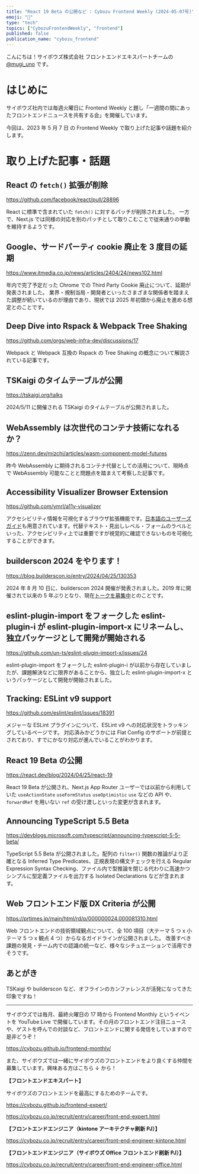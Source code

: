 ```yaml
---
title: "React 19 Beta の公開など : Cybozu Frontend Weekly (2024-05-07号)"
emoji: "🐌"
type: "tech"
topics: ["CybozuFrontendWeekly", "frontend"]
published: false
publication_name: "cybozu_frontend"
---
```


こんにちは！サイボウズ株式会社 フロントエンドエキスパートチームの [@mugi_uno](https://twitter.com/mugi_uno) です。

# はじめに

サイボウズ社内では毎週火曜日に Frontend Weekly と題し「一週間の間にあったフロントエンドニュースを共有する会」を開催しています。

今回は、2023 年 5 月 7 日 の Frontend Weekly で取り上げた記事や話題を紹介します。

# 取り上げた記事・話題

## React の `fetch()` 拡張が削除

https://github.com/facebook/react/pull/28896

React に標準で含まれていた `fetch()` に対するパッチが削除されました。
一方で、Next.js では同様の対応を別のパッチとして取りこむことで従来通りの挙動を維持するようです。

## Google、サードパーティ cookie 廃止を 3 度目の延期

https://www.itmedia.co.jp/news/articles/2404/24/news102.html

年内で完了予定だった Chrome での Third Party Cookie 廃止について、延期が発表されました。
業界・規制当局・開発者といったさまざまな関係者を踏まえた調整が続いているのが理由であり、現状では 2025 年初頭から廃止を進める想定とのことです。

## Deep Dive into Rspack & Webpack Tree Shaking

https://github.com/orgs/web-infra-dev/discussions/17

Webpack と Webpack 互換の Rspack の Tree Shaking の概念について解説されている記事です。

## TSKaigi のタイムテーブルが公開

https://tskaigi.org/talks

2024/5/11 に開催される TSKaigi のタイムテーブルが公開されました。

## WebAssembly は次世代のコンテナ技術になれるか？

https://zenn.dev/mizchi/articles/wasm-component-model-futures

昨今 WebAssembly に期待されるコンテナ代替としての活用について、現時点で WebAssembly 可能なことと問題点を踏まえて考察した記事です。

## Accessibility Visualizer Browser Extension

https://github.com/ymrl/a11y-visualizer

アクセシビリティ情報を可視化するブラウザ拡張機能です。[日本語のユーザーズガイド](https://github.com/ymrl/a11y-visualizer/blob/main/docs/ja/UsersGuide.md)も用意されています。代替テキスト・見出しレベル・フォームのラベルといった、アクセシビリティ上では重要ですが視覚的に確認できないものを可視化することができます。

## builderscon 2024 をやります！

https://blog.builderscon.io/entry/2024/04/25/130353

2024 年 8 月 10 日に、builderscon 2024 開催が発表されました。2019 年に開催されて以来の 5 年ぶりとなり、現在[トークを募集中](https://twitter.com/builderscon/status/1787727675337101376)とのことです。

## eslint-plugin-import をフォークした eslint-plugin-i が eslint-plugin-import-x にリネームし、独立パッケージとして開発が開始される

https://github.com/un-ts/eslint-plugin-import-x/issues/24

eslint-plugin-import をフォークした eslint-plugin-i が以前から存在していましたが、課題解決などに限界があることから、独立した eslint-plugin-import-x というパッケージとして開発が開始されました。

## Tracking: ESLint v9 support

https://github.com/eslint/eslint/issues/18391

メジャーな ESLint プラグインについて、ESLint v9 への対応状況をトラッキングしているページです。
対応済みかどうかには Flat Config のサポートが前提とされており、すでにかなり対応が進んでいることがわかります。

## React 19 Beta の公開

https://react.dev/blog/2024/04/25/react-19

React 19 Beta が公開され、Next.js App Router ユーザーでは以前から利用していた `useActionState` `useFormStatus` `useOptimistic` `use` などの API や、`forwardRef` を用いない `ref` の受け渡しといった変更が含まれます。

## Announcing TypeScript 5.5 Beta

https://devblogs.microsoft.com/typescript/announcing-typescript-5-5-beta/

TypeScript 5.5 Beta が公開されました。配列の `filter()` 関数の推論がより正確となる Inferred Type Predicates、正規表現の構文チェックを行える Regular Expression Syntax Checking、ファイル内で型推論を閉じる代わりに高速かつシンプルに型定義ファイルを出力する Isolated Declarations などが含まれます。

## Web フロントエンド版 DX Criteria が公開

https://prtimes.jp/main/html/rd/p/000000024.000081310.html

Web フロントエンドの技術領域観点について、全 100 項目（大テーマ 5 つ x 小テーマ 5 つ x 観点 4 つ）からなるガイドラインが公開されました。
改善すべき課題の発見・チーム内での認識の統一など、様々なシチュエーションで活用できそうです。

## あとがき

TSKaigi や builderscon など、オフラインのカンファレンスが活発になってきた印象ですね！

---

サイボウズでは毎月、最終火曜日の 17 時から Frontend Monthly というイベントを YouTube Live で開催しています。その月のフロントエンド注目ニュースや、ゲストを呼んでの対談など、フロントエンドに関する発信をしていますので是非どうぞ！

https://cybozu.github.io/frontend-monthly/

また、サイボウズでは一緒にサイボウズのフロントエンドをより良くする仲間を募集しています。興味ある方はこちら ↓ から！

**【フロントエンドエキスパート】**

サイボウズのフロントエンドを最高にするためのチームです。

https://cybozu.github.io/frontend-expert/

https://cybozu.co.jp/recruit/entry/career/front-end-expert.html

**【フロントエンドエンジニア（kintone アーキテクチャ刷新 PJ）】**

https://cybozu.co.jp/recruit/entry/career/front-end-engineer-kintone.html

**【フロントエンドエンジニア（サイボウズ Office フロントエンド刷新 PJ）】**

https://cybozu.co.jp/recruit/entry/career/front-end-engineer-office.html
